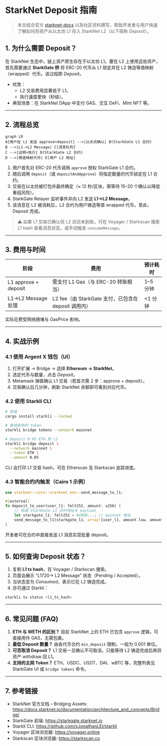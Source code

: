 # StarkNet Deposit 指南

> 本文结合官方 [starknet-docs](https://docs.starknet.io) 以及社区资料撰写，帮助开发者与用户快速了解如何将资产从以太坊 L1 存入 StarkNet L2（以下简称 *Deposit*）。

## 1. 为什么需要 Deposit？

在 StarkNet 生态中，链上资产原生存在于以太坊 L1。要在 L2 上使用这些资产，首先需要通过 **StarkGate 桥** 将 ERC-20 代币从 L1 锁定并在 L2 铸造等值映射（wrapped）代币。该过程即 *Deposit*。

* 优势：
  * L2 交易费用显著低于 L1。
  * 执行速度更快（秒级）。
* 典型场景：在 StarkNet DApp 中支付 GAS、交互 DeFi、Mint NFT 等。

---

## 2. 流程总览

```mermaid
graph LR
A[用户在 L1 发送 approve+deposit] -->|以太坊确认| B(StarkGate L1 合约)
B -->|L1->L2 Message| C[消息队列]
C -->|证明+执行| D(StarkGate L2 合约)
D -->|铸造映射代币| E[用户 L2 地址]
```

1. 用户首先对 ERC-20 代币调用 `approve` 授权 StarkGate L1 合约。
2. 随后调用 `deposit`（或 `depositAndApprove`）将指定数量的代币锁定在 L1 合约。
3. 交易在以太坊被打包并最终确定（≈ 12 秒/区块，需等待 15–20 个确认以降低重组风险）。
4. StarkGate Relayer 监听事件并向 L2 发送 **L1→L2 Message**。
5. 该消息在 L2 被消耗后，L2 合约为用户铸造等值 wrapped 代币。至此，Deposit 完成。

> ⚠️ 如果 L1 交易已确认但 L2 迟迟未到账，可在 Voyager / Starkscan 搜索 L1 hash 查看消息状态，或手动触发 `consumeMessage`。

---

## 3. 费用与时间

| 阶段 | 费用 | 预计耗时 |
|------|------|---------|
| L1 approve + deposit | 需支付 L1 Gas（与 ERC-20 转账相当） | 1–5 分钟 |
| L1→L2 Message 处理  | L2 fee（由 StarkGate 支付，已包含在 deposit 调用内） | <1 分钟 |

实际花费受网络拥堵与 GasPrice 影响。

---

## 4. 实战示例

### 4.1 使用 Argent X 钱包（UI）

1. 打开扩展 → Bridge → 选择 **Ethereum → StarkNet**。
2. 选定代币与数量，点击 *Deposit*。
3. Metamask 弹窗确认 L1 交易（若首次需 2 步：approve + deposit）。
4. 交易确认后几分钟，刷新 StarkNet 余额即可看到对应代币。

### 4.2 使用 Starkli CLI

```bash
# 安装
cargo install starkli --locked

# 查询支持的 token
starkli bridge tokens --network mainnet

# Deposit 0.05 ETH 到 L2
starkli bridge deposit \
  --network mainnet \
  --token ETH \
  --amount 0.05
```

CLI 会打印 L1 交易 hash，可在 Etherscan 及 Starkscan 追踪进度。

### 4.3 智能合约内触发（Cairo 1 示例）

```rust
use starknet::core::starknet_env::send_message_to_l1;

#[external]
fn deposit_to_user(user_l1: felt252, amount: u256) {
    // 构造 StarkGate L1 合约地址与 payload
    let starkgate_l1: felt252 = 0x050...; // mainnet 地址
    send_message_to_l1(starkgate_l1, array![user_l1, amount.low, amount.high]);
}
```

开发者可在合约中直接发送 L1 消息实现批量 deposit。

---

## 5. 如何查询 Deposit 状态？

1. 复制 **L1 tx hash**，在 Voyager / Starkscan 搜索。
2. 页面会展示 “L1 7 20→ L2 Message” 状态（Pending / Accepted）。
3. 当状态变为 *Consumed*，表示已在 L2 铸造完成。
4. 亦可通过 Starkli：

```bash
starkli tx status <l1_tx_hash>
```

---

## 6. 常见问题 (FAQ)

1. **ETH 与 WETH 的区别？** 目前 StarkNet 上的 ETH 已包含 `approve` 逻辑，可直接用作 GAS，无需包裹。
2. **最低 Deposit 数量？** 由各代币合约 `min_deposit` 限制，一般为 0.001 单位。
3. **可否取消 Deposit？** L1 交易一旦确认不可取消，只能等待 L2 铸造完成后再将资产 withdraw 回 L1。
4. **支持的主网 Token？** ETH、USDC、USDT、DAI、wBTC 等，完整列表见 StarkGate UI 或 `bridge tokens` 命令。

---

## 7. 参考链接

* StarkNet 官方文档 – Bridging Assets: <https://docs.starknet.io/documentation/architecture_and_concepts/Bridge/>
* StarkGate 前端: <https://starkgate.starknet.io>
* Starkli CLI: <https://github.com/xJonathanLEI/starkli>
* Voyager 区块浏览器: <https://voyager.online>
* Starkscan 区块浏览器: <https://starkscan.co>
